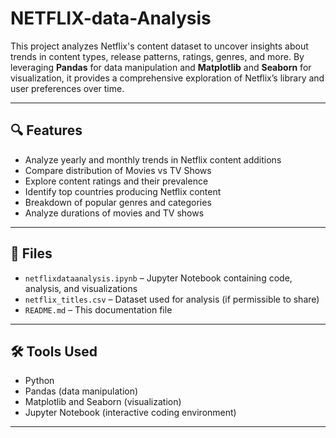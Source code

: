 # NETFLIX-data-Analysis

This project analyzes Netflix's content dataset to uncover insights about trends in content types, release patterns, ratings, genres, and more. By leveraging **Pandas** for data manipulation and **Matplotlib** and **Seaborn** for visualization, it provides a comprehensive exploration of Netflix’s library and user preferences over time.

---

## 🔍 Features

- Analyze yearly and monthly trends in Netflix content additions  
- Compare distribution of Movies vs TV Shows  
- Explore content ratings and their prevalence  
- Identify top countries producing Netflix content  
- Breakdown of popular genres and categories  
- Analyze durations of movies and TV shows  

---

## 📁 Files

- `netflixdataanalysis.ipynb` – Jupyter Notebook containing code, analysis, and visualizations  
- `netflix_titles.csv` – Dataset used for analysis (if permissible to share)  
- `README.md` – This documentation file  

---

## 🛠️ Tools Used

- Python  
- Pandas (data manipulation)  
- Matplotlib and Seaborn (visualization)  
- Jupyter Notebook (interactive coding environment)  

---
